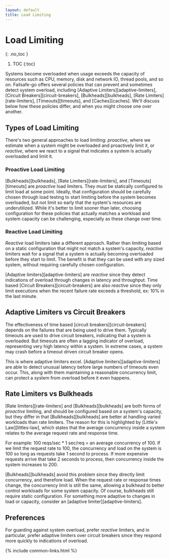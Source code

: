 ```yaml
---
layout: default
title: Load Limiting
---
```


# Load Limiting
{: .no_toc }

1. TOC
{:toc}

Systems become overloaded when usage exceeds the capacity of resources such as CPU, memory, disk and network IO, thread pools, and so on. Failsafe-go offers several policies that can prevent and sometimes detect system overload, including [Adaptive Limiters][adaptive-limiters], [Circuit Breakers][circuit-breakers], [Bulkheads][bulkheads], [Rate Limiters][rate-limiters], [Timeouts][timeouts], and [Caches][caches]. We'll discuss below how these policies differ, and when you might choose one over another.

## Types of Load Limiting

There's two general approaches to load limiting: *proactive*, where we estimate when a system might be overloaded and proactively limit it, or *reactive*, where we react to a signal that indicates a system is actually overloaded and limit it.

### Proactive Load Limiting

[Bulkheads][bulkheads], [Rate Limiters][rate-limiters], and [Timeouts][timeouts] are *proactive* load limiters. They must be statically configured to limit load at some point. Ideally, that configuration should be carefully chosen through load testing to start limiting before the system becomes overloaded, but not limit so early that the system's resources are underutilized. While it's better to limit sooner than later, choosing configuration for these policies that actually matches a workload and system capacity can be challenging, especially as these change over time.

### Reactive Load Limiting

*Reactive* load limiters take a different approach. Rather than limiting based on a static configuration that might not match a system's capacity, *reactive* limiters wait for a signal that a system is actually becoming overloaded before they start to limit. The benefit is that they can be used with any sized system, without requiring carefully chosen configuration.

[Adaptive limiters][adaptive-limiters] are *reactive* since they detect indications of overload through changes in latency and throughput. Time based [Circuit Breakers][circuit-breakers] are also *reactive* since they only limit executions when the recent failure rate exceeds a threshold, ex: 10% in the last minute.

## Adaptive Limiters vs Circuit Breakers

The effectiveness of time based [circuit breakers][circuit-breakers] depends on the failures that are being used to drive them. Typically timeouts are used to drive circuit breakers, indicating that a system is overloaded. But timeouts are often a lagging indicator of overload, representing very high latency within a system. In extreme cases, a system may crash before a timeout driven circuit breaker opens.

This is where adaptive limiters excel. [Adaptive limiters][adaptive-limiters] are able to detect unusual latency before large numbers of timeouts even occur. This, along with them maintaining a reasonable concurrency limit, can protect a system from overload before it even happens.

## Rate Limiters vs Bulkheads

[Rate limiters][rate-limiters] and [Bulkheads][bulkheads] are both forms of *proactive* limiting, and should be configured based on a system's capacity, but they differ in that [Bulkheads][bulkheads] are better at handling varied workloads than rate limiters. The reason for this is highlighted by [Little's Law][littles-law], which states that the average concurrency inside a system relates to the average request rate and response time.

For example: 100 reqs/sec * 1 sec/req = an average concurrency of 100. If we limit the request rate to 100, the concurrency and load on the system is 100 so long as requests take 1 second to process. If more expensive requests arrive that take 2 seconds to process, then concurrency inside the system increases to 200.

[Bulkheads][bulkheads] avoid this problem since they directly limit concurrency, and therefore load. When the request rate or response times change, the concurrency limit is still the same, allowing a bulkhead to better control workloads for some system capacity. Of course, bulkheads still require static configuration. For something more adaptive to changes in load or capacity, consider an [adaptive limiter][adaptive-limiters].

## Preferences

For guarding against system overload, prefer *reactive* limiters, and in particular, prefer adaptive limiters over circuit breakers since they respond more quickly to indications of overload.

{% include common-links.html %}